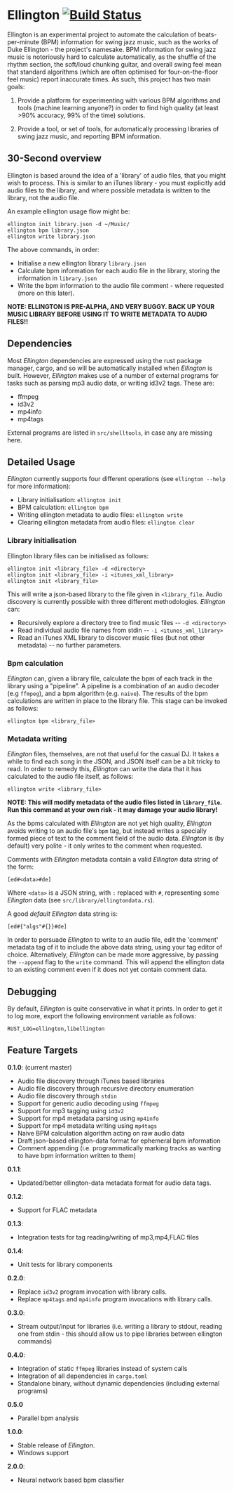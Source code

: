 # Ellington [![Build Status](https://travis-ci.org/AdamHarries/ellington.svg?branch=master)](https://travis-ci.org/AdamHarries/ellington)

Ellington is an experimental project to automate the calculation of beats-per-minute (BPM) information for swing jazz music, such as the works of Duke Ellington - the project's namesake. BPM information for swing jazz music is notoriously hard to calculate automatically, as the shuffle of the rhythm section, the soft/loud chunking guitar, and overall swing feel mean that standard algorithms (which are often optimised for four-on-the-floor feel music) report inaccurate times. As such, this project has two main goals: 

1) Provide a platform for experimenting with various BPM algorithms and tools (machine learning anyone?) in order to find high quality (at least >90% accuracy, 99% of the time) solutions. 

2) Provide a tool, or set of tools, for automatically processing libraries of swing jazz music, and reporting BPM information.

## 30-Second overview

Ellington is based around the idea of a 'library' of audio files, that you might wish to process. This is similar to an iTunes library - you must explicitly add audio files to the library, and where possible metadata is written to the library, not the audio file. 

An example ellington usage flow might be: 

    ellington init library.json -d ~/Music/
    ellington bpm library.json 
    ellington write library.json

The above commands, in order: 
  - Initialise a new ellington library `library.json`
  - Calculate bpm information for each audio file in the library, storing the information in `library.json`
  - Write the bpm information to the audio file comment - where requested (more on this later). 

**NOTE: ELLINGTON IS PRE-ALPHA, AND VERY BUGGY. BACK UP YOUR MUSIC LIBRARY BEFORE USING IT TO WRITE METADATA TO AUDIO FILES!!**

## Dependencies

Most *Ellington* dependencies are expressed using the rust package manager, cargo, and so will be automatically installed when *Ellington* is built. However, *Ellington* makes use of a number of external programs for tasks such as parsing mp3 audio data, or writing id3v2 tags. These are: 
  - ffmpeg
  - id3v2
  - mp4info
  - mp4tags
  
External programs are listed in `src/shelltools`, in case any are missing here. 

## Detailed Usage 

*Ellington* currently supports four different operations (see `ellington --help` for more information): 

  - Library initialisation: `ellington init`
  - BPM calculation: `ellington bpm`
  - Writing ellington metadata to audio files: `ellington write`
  - Clearing ellington metadata from audio files: `ellington clear`

### Library initialisation

Ellington library files can be initialised as follows:

    ellington init <library_file> -d <directory> 
    ellington init <library_file> -i <itunes_xml_library> 
    ellington init <library_file> 

This will write a json-based library to the file given in `<library_file`. Audio discovery is currently possible with three different methodologies. *Ellington* can: 
  - Recursively explore a directory tree to find music files -- `-d <directory>` 
  - Read individual audio file names from stdin -- `-i <itunes_xml_library>`
  - Read an iTunes XML library to discover music files (but not other metadata) -- no further parameters.

### Bpm calculation 

*Ellington* can, given a library file, calculate the bpm of each track in the library using a "pipeline". A pipeline is a combination of an audio decoder (e.g `ffmpeg`), and a bpm algorithm (e.g. `naive`). The results of the bpm calculations are written in place to the library file. This stage can be invoked as follows: 

    ellington bpm <library_file> 

### Metadata writing

*Ellington* files, themselves, are not that useful for the casual DJ. It takes a while to find each song in the JSON, and JSON itself can be a bit tricky to read. In order to remedy this, *Ellington* can write the data that it has calculated to the audio file itself, as follows: 

    ellington write <library_file> 

**NOTE: This will modify metadata of the audio files listed in `library_file`. Run this command at your own risk - it may damage your audio library!**

As the bpms calculated with *Ellington* are not yet high quality, *Ellington* avoids writing to an audio file's `bpm` tag, but instead writes a specially formed piece of text to the comment field of the audio data. *Ellington* is (by default) very polite - it only writes to the comment when requested. 

Comments with *Ellington* metadata contain a valid *Ellington* data string of the form: 

    [ed#<data>#de]

Where `<data>` is a JSON string, with `:` replaced with `#`, representing some *Ellington* data (see `src/library/ellingtondata.rs`).

A good *default* *Ellington* data string is: 

    [ed#{"algs"#{}}#de]

In order to persuade *Ellington* to write to an audio file, edit the 'comment' metadata tag of it to include the above data string, using your tag editor of choice. Alternatively, *Ellington* can be made more aggressive, by passing the `--append` flag to the `write` command. This will append the ellington data to an existing comment even if it does not yet contain comment data. 

## Debugging

By default, *Ellington* is quite conservative in what it prints. In order to get it to log more, export the following environment variable as follows: 

    RUST_LOG=ellington,libellington

## Feature Targets

**0.1.0**: (current master) 
  - Audio file discovery through iTunes based libraries
  - Audio file discovery through recursive directory enumeration
  - Audio file discovery through `stdin`
  - Support for generic audio decoding using `ffmpeg`
  - Support for mp3 tagging using `id3v2`
  - Support for mp4 metadata parsing using `mp4info`
  - Support for mp4 metadata writing using `mp4tags`
  - Naive BPM calculation algorithm acting on raw audio data
  - Draft json-based ellington-data format for ephemeral bpm information
  - Comment appending (i.e. programmatically marking tracks as wanting to have bpm information written to them)

**0.1.1**:
  - Updated/better ellington-data metadata format for audio data tags.

**0.1.2**:
  - Support for FLAC metadata

**0.1.3**:
  - Integration tests for tag reading/writing of mp3,mp4,FLAC files

**0.1.4**:
  - Unit tests for library components

**0.2.0**:
  - Replace `id3v2` program invocation with library calls.
  - Replace `mp4tags` and `mp4info` program invocations with library calls.

**0.3.0**: 
  - Stream output/input for libraries (i.e. writing a library to stdout, reading one from stdin - this should allow us to pipe libraries between ellington commands)

**0.4.0**: 
  - Integration of static `ffmpeg` libraries instead of system calls
  - Integration of all dependencies in `cargo.toml`
  - Standalone binary, without dynamic dependencies (including external programs)

**0.5.0**
 - Parallel bpm analysis

**1.0.0**:
  - Stable release of *Ellington*. 
  - Windows support
  
**2.0.0**: 
  - Neural network based bpm classifier

